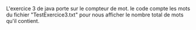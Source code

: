 L'exercice 3 de java porte sur le compteur de mot. le code compte les mots du fichier "TestExercice3.txt" pour nous afficher le nombre total de mots qu'il contient.
